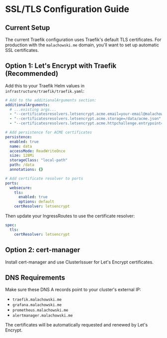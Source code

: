 # SSL/TLS Configuration Guide

## Current Setup
The current Traefik configuration uses Traefik's default TLS certificates. For production with the `malachowski.me` domain, you'll want to set up automatic SSL certificates.

## Option 1: Let's Encrypt with Traefik (Recommended)

Add this to your Traefik Helm values in `infrastructure/traefik/traefik.yaml`:

```yaml
# Add to the additionalArguments section:
additionalArguments:
  # ...existing args...
  - "--certificatesresolvers.letsencrypt.acme.email=your-email@malachowski.me"
  - "--certificatesresolvers.letsencrypt.acme.storage=/data/acme.json"
  - "--certificatesresolvers.letsencrypt.acme.httpchallenge.entrypoint=web"

# Add persistence for ACME certificates
persistence:
  enabled: true
  name: data
  accessMode: ReadWriteOnce
  size: 128Mi
  storageClass: "local-path"
  path: /data
  annotations: {}

# Add certificate resolver to ports
ports:
  websecure:
    tls:
      enabled: true
      options: default
    certResolver: letsencrypt
```

Then update your IngressRoutes to use the certificate resolver:

```yaml
spec:
  tls:
    certResolver: letsencrypt
```

## Option 2: cert-manager

Install cert-manager and use ClusterIssuer for Let's Encrypt certificates.

## DNS Requirements

Make sure these DNS A records point to your cluster's external IP:
- `traefik.malachowski.me`
- `grafana.malachowski.me` 
- `prometheus.malachowski.me`
- `alertmanager.malachowski.me`

The certificates will be automatically requested and renewed by Let's Encrypt.
